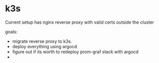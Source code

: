 # k3s

Current setup has nginx reverse proxy with valid certs outside the cluster

goals:
* migrate reverse proxy to k3s.
* deploy everything using argocd
* figure out if its worth to redeploy prom-graf stack with argocd
* 

